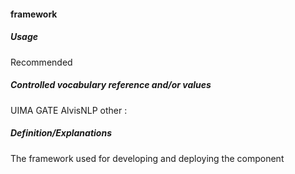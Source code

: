 #### framework
##### Usage
Recommended
##### Controlled vocabulary reference and/or values
UIMA GATE AlvisNLP other : 
##### Definition/Explanations
The framework used for developing and deploying the component
